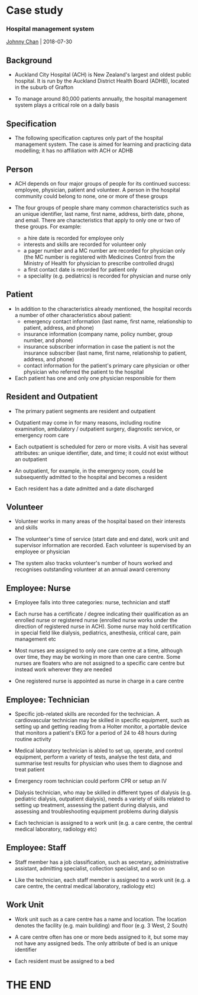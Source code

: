 # <i class="fas fa-database"></i> Case study
### Hospital management system
[<i class="fab fa-creative-commons"></i>](https://creativecommons.org/licenses/by/4.0/) [Johnny Chan](mailto:jh.chan@auckland.ac.nz) | <i class="fas fa-calendar"></i> 2018-07-30



## Background
- Auckland City Hospital (ACH) is New Zealand's largest and oldest public hospital. It is run by the Auckland District Health Board (ADHB), located in the suburb of Grafton

- To manage around 80,000 patients annually, the hospital management system plays a critical role on a daily basis



## Specification
- The following specification captures only part of the hospital management system. The case is aimed for learning and practicing data modelling; it has no affiliation with ACH or ADHB


## Person
- ACH depends on four major groups of people for its continued success: employee, physician, patient and volunteer. A person in the hospital community could belong to none, one or more of these groups

- The four groups of people share many common characteristics such as an unique identifier, last name, first name, address, birth date, phone, and email. There are characteristics that apply to only one or two of these groups. For example:
  - a hire date is recorded for employee only
  - interests and skills are recorded for volunteer only
  - a pager number and a MC number are recorded for physician only (the MC number is registered with Medicines Control from the Ministry of Health for physician to prescribe controlled drugs)
  - a first contact date is recorded for patient only
  - a speciality (e.g. pediatrics) is recorded for physician and nurse only


## Patient
- In addition to the characteristics already mentioned, the hospital records a number of other characteristics about patient:
  - emergency contact information (last name, first name, relationship to patient, address, and phone)
  - insurance information (company name, policy number, group number, and phone)
  - insurance subscriber information in case the patient is not the insurance subscriber (last name, first name, relationship to patient, address, and phone)
  - contact information for the patient's primary care physician or other physician who referred the patient to the hospital
- Each patient has one and only one physician responsible for them


## Resident and Outpatient
- The primary patient segments are resident and outpatient

- Outpatient may come in for many reasons, including routine examination, ambulatory / outpatient surgery, diagnostic service, or emergency room care

- Each outpatient is scheduled for zero or more visits. A visit has several attributes: an unique identifier, date, and time; it could not exist without an outpatient

- An outpatient, for example, in the emergency room, could be subsequently admitted to the hospital and becomes a resident

- Each resident has a date admitted and a date discharged


## Volunteer
- Volunteer works in many areas of the hospital based on their interests and skills

- The volunteer's time of service (start date and end date), work unit and supervisor information are recorded. Each volunteer is supervised by an employee or physician

- The system also tracks volunteer's number of hours worked and recognises outstanding volunteer at an annual award ceremony


## Employee: Nurse
- Employee falls into three categories: nurse, technician and staff

- Each nurse has a certificate / degree indicating their qualification as an enrolled nurse or registered nurse (enrolled nurse works under the direction of registered nurse in ACH). Some nurse may hold certification in special field like dialysis, pediatrics, anesthesia, critical care, pain management etc

- Most nurses are assigned to only one care centre at a time, although over time, they may be working in more than one care centre. Some nurses are floaters who are not assigned to a specific care centre but instead work wherever they are needed

- One registered nurse is appointed as nurse in charge in a care centre


## Employee: Technician
- Specific job-related skills are recorded for the technician. A cardiovascular technician may be skilled in specific equipment, such as setting up and getting reading from a Holter monitor, a portable device that monitors a patient's EKG for a period of 24 to 48 hours during routine activity

- Medical laboratory technician is abled to set up, operate, and control equipment, perform a variety of tests, analyse the test data, and summarise test results for physician who uses them to diagnose and treat patient

- Emergency room technician could perform CPR or setup an IV

- Dialysis technician, who may be skilled in different types of dialysis (e.g. pediatric dialysis, outpatient dialysis), needs a variety of skills related to setting up treatment, assessing the patient during dialysis, and assessing and troubleshooting equipment problems during dialysis

- Each technician is assigned to a work unit (e.g. a care centre, the central medical laboratory, radiology etc)


## Employee: Staff
- Staff member has a job classification, such as secretary, administrative assistant, admitting specialist, collection specialist, and so on

- Like the technician, each staff member is assigned to a work unit (e.g. a care centre, the central medical laboratory, radiology etc)


## Work Unit
- Work unit such as a care centre has a name and location. The location denotes the facility (e.g. main building) and floor (e.g. 3 West, 2 South)

- A care centre often has one or more beds assigned to it, but some may not have any assigned beds. The only attribute of bed is an unique identifier

- Each resident must be assigned to a bed



# THE END
<canvas width=400 height=400 class="anything">
<!--
{
  "initialize": "function(container) {
	var width = container.width,
	    height = container.height;
	var projection = d3.geo.orthographic()
	    .translate([width / 2, height / 2])
	    .scale(width / 2 - 20)
	    .clipAngle(90)
	    .precision(0.6);

	var c = container.getContext('2d');

	var path = d3.geo.path()
	    .projection(projection)
	    .context(c);

	var title = container.parentElement.querySelector('.country');
	queue()
	    .defer(d3.json, '../asset/globe/world-110m.json')
	    .defer(d3.tsv, '../asset/globe/world-country-names.tsv')
	    .await(ready);

	function ready(error, world, names) {
	  if (error) throw error;

	  var globe = {type: 'Sphere'},
	      land = topojson.feature(world, world.objects.land),
	      countries = topojson.feature(world, world.objects.countries).features,
	      borders = topojson.mesh(world, world.objects.countries, function(a, b) { return a !== b; }),
	      i = -1,
	      n = countries.length;

	  countries = countries.filter(function(d) {
	    return names.some(function(n) {
	      if (d.id == n.id) return d.name = n.name;
	    });
	  }).sort(function(a, b) {
	    return a.name.localeCompare(b.name);
	  });

	  (function transition() {
	    d3.transition()
	        .duration(1250)
	        .each('start', function() {
			while ( !countries[i = (i + 1) % n] ) {};			
			title.innerHTML = (countries[i].name);
	        })
	        .tween('rotate', function() {
	          var p = d3.geo.centroid(countries[i]),
	              r = d3.interpolate(projection.rotate(), [-p[0], -p[1]]);
	          return function(t) {
	            projection.rotate(r(t));
	            c.clearRect(0, 0, width, height);
	            c.fillStyle = '#fff', c.lineWidth = 2, c.beginPath(), path(globe), c.fill();
	            c.fillStyle = '#42affa', c.beginPath(), path(land), c.fill();
	            c.fillStyle = '#f00', c.beginPath(), path(countries[i]), c.fill();
	            c.strokeStyle = '#ccc', c.lineWidth = .5, c.beginPath(), path(borders), c.stroke();
	            c.strokeStyle = '#ccc', c.lineWidth = 2, c.beginPath(), path(globe), c.stroke();
	          };
	        })
	      .transition()
	        .each('end', transition);
	  })();
	}

	d3.select(self.frameElement).style('height', height + 'px');

    }"
}
-->
</canvas>

Database is awesome in <span class="country">everywhere</span>!

[<i class="fas fa-print"></i>](?print-pdf#)
